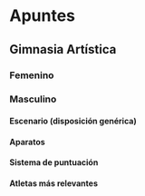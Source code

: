 # Apuntes
## Gimnasia Artística
### Femenino
### Masculino
#### Escenario (disposición genérica)
#### Aparatos
#### Sistema de puntuación
#### Atletas más relevantes
